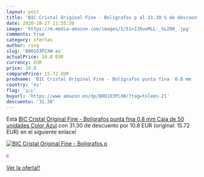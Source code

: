 ```yaml
---
layout: post
title: 'BIC Cristal Original Fine - Bolígrafos p al 31.30 % de descuento'
date: 2020-10-27 11:55:26
image: 'https://m.media-amazon.com/images/I/51v2JRuoMLL._SL200_.jpg'
comments: true
category: ofertas
author: ring
slug: 'B001O3PCXW-es'
actualPrice: 10.8 EUR
currency: EUR
price: 10.8
comparePrice: 15.72 EUR
prodname: 'BIC Cristal Original Fine - Bolígrafos punta fina  0.8 mm   Caja de 50 unidades  Color Azul'
country: 'es'
flag: '🇪🇸'
buyurl: 'https://www.amazon.es/dp/B001O3PCXW/?tag=tolees-21'
descuento: '31.30'
---
```


Está [BIC Cristal Original Fine - Bolígrafos punta fina  0.8 mm   Caja de 50 unidades  Color Azul](https://www.amazon.es/dp/B001O3PCXW/?tag=tolees-21) con 31.30 de descuento por 10.8 EUR (original: 15.72 EUR) en el siguiente enlace!

[![BIC Cristal Original Fine - Bolígrafos p](https://m.media-amazon.com/images/I/51v2JRuoMLL._SL200_.jpg)](https://www.amazon.es/dp/B001O3PCXW/?tag=tolees-21)

ℹ️:


[Ver la oferta!!](https://www.amazon.es/dp/B001O3PCXW/?tag=tolees-21)
